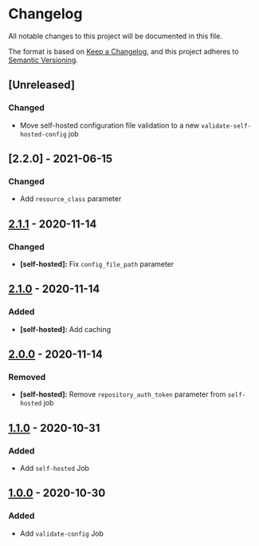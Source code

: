 # Changelog

All notable changes to this project will be documented in this file.

The format is based on [Keep a Changelog](https://keepachangelog.com/en/1.0.0/),
and this project adheres to
[Semantic Versioning](https://semver.org/spec/v2.0.0.html).

## [Unreleased]

### Changed

- Move self-hosted configuration file validation to a new `validate-self-hosted-config` job

## [2.2.0] - 2021-06-15

### Changed

- Add `resource_class` parameter

## [2.1.1] - 2020-11-14

### Changed

- **[self-hosted]:** Fix `config_file_path` parameter

## [2.1.0] - 2020-11-14

### Added

- **[self-hosted]:** Add caching

## [2.0.0] - 2020-11-14

### Removed

- **[self-hosted]:** Remove `repository_auth_token` parameter from `self-hosted`
  job

## [1.1.0] - 2020-10-31

### Added

- Add `self-hosted` Job

## [1.0.0] - 2020-10-30

### Added

- Add `validate-config` Job

[2.1.1]: https://github.com/daniel-shuy/renovate-orb/compare/2.1.0...2.1.1
[2.1.0]: https://github.com/daniel-shuy/renovate-orb/compare/2.0.0...2.1.0
[2.0.0]: https://github.com/daniel-shuy/renovate-orb/compare/1.1.0...2.0.0
[1.1.0]: https://github.com/daniel-shuy/renovate-orb/compare/1.0.0...1.1.0
[1.0.0]: https://github.com/daniel-shuy/renovate-orb/releases/tag/1.0.0
